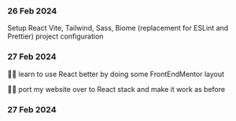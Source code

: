 ### 26 Feb 2024
Setup React Vite, Tailwind, Sass, Biome (replacement for ESLint and Prettier) project configuration

### 27 Feb 2024
🤞🥅 learn to use React better by doing some FrontEndMentor layout

🤞🥅 port my website over to React stack and make it work as before

### 27 Feb 2024

